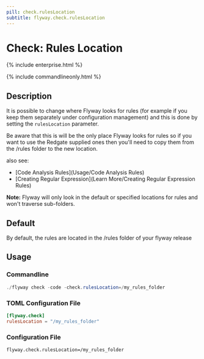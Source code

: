 ```yaml
---
pill: check.rulesLocation
subtitle: flyway.check.rulesLocation
---
```

# Check: Rules Location

{% include enterprise.html %}

{% include commandlineonly.html %}

## Description

It is possible to change where Flyway looks for rules (for example if you keep them separately under configuration management) and this is done by setting the `rulesLocation` parameter.

Be aware that this is will be the only place Flyway looks for rules so if you want to use the Redgate supplied ones then you'll need to copy them from the /rules folder to the new location.

also see:
- [Code Analysis Rules](Usage/Code Analysis Rules)
- [Creating Regular Expression](Learn More/Creating Regular Expression Rules)

__Note:__ Flyway will only look in the default or specified locations for rules and won't traverse sub-folders.

## Default

By default, the rules are located in the /rules folder of your flyway release

## Usage

### Commandline
```powershell
./flyway check -code -check.rulesLocation=/my_rules_folder
```

### TOML Configuration File
```toml
[flyway.check]
rulesLocation = "/my_rules_folder"
```

### Configuration File
```properties
flyway.check.rulesLocation=/my_rules_folder
```
